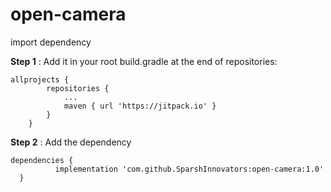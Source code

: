 # open-camera

import dependency

**Step 1** : Add it in your root build.gradle at the end of repositories:
```
allprojects {
		repositories {
			...
			maven { url 'https://jitpack.io' }
		}
	}
```
  
 **Step 2** : Add the dependency
  ```
  dependencies {
	        implementation 'com.github.SparshInnovators:open-camera:1.0'
	}
```
